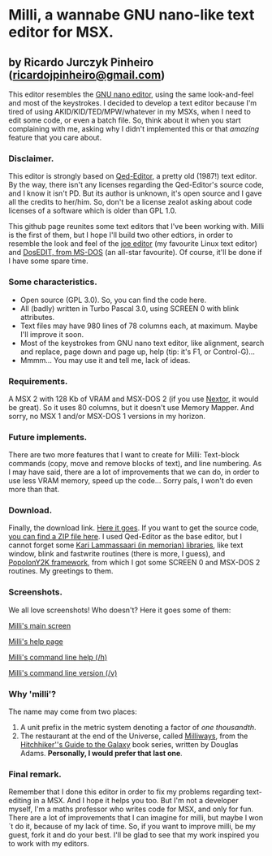# Milli, a wannabe GNU nano-like text editor for MSX.
## by Ricardo Jurczyk Pinheiro (ricardojpinheiro@gmail.com)

This editor resembles the [GNU nano editor](https://www.nano-editor.org), using the same look-and-feel and most of the keystrokes. I decided to develop a text editor because I'm tired of using AKID/KID/TED/MPW/whatever in my MSXs, when I need to edit some code, or even a batch file. So, think about it when you start complaining with me, asking why I didn't implemented this or that _amazing_ feature that you care about. 

### Disclaimer.
This editor is strongly based on [Qed-Editor](https://texteditors.org/cgi-bin/wiki.pl?Qed-Pascal), a pretty old (1987!) text editor. By the way, there isn't any licenses regarding the Qed-Editor's source code, and I know it isn't PD. But its author is unknown, it's open source and I gave all the credits to her/him. So, don't be a license zealot asking about code licenses of a software which is older than GPL 1.0.

This github page reunites some text editors that I've been working with. Milli is the first of them, but I hope I'll build two other edtiors, in order to resemble the look and feel of the [joe editor](http://joe-editor.sourceforge.net/) (my favourite Linux text editor) and [DosEDIT, from MS-DOS](https://texteditors.org/cgi-bin/wiki.pl?DosEdit) (an all-star favourite). Of course, it'll be done if I have some spare time.

### Some characteristics.
- Open source (GPL 3.0). So, you can find the code here.
- All (badly) written in Turbo Pascal 3.0, using SCREEN 0 with blink attributes.
- Text files may have 980 lines of 78 columns each, at maximum. Maybe I'll improve it soon.
- Most of the keystrokes from GNU nano text editor, like alignment, search and replace, page down and page up, help (tip: it's F1, or Control-G)...
- Mmmm... You may use it and tell me, lack of ideas.

### Requirements.
A MSX 2 with 128 Kb of VRAM and MSX-DOS 2 (if you use [Nextor](https://github.com/Konamiman/Nextor), it would be great). So it uses 80 columns, but it doesn't use Memory Mapper. And sorry, no MSX 1 and/or MSX-DOS 1 versions in my horizon.

### Future implements.
There are two more features that I want to create for Milli: Text-block commands (copy, move and remove blocks of text), and line numbering. As I may have said, there are a lot of improvements that we can do, in order to use less VRAM memory, speed up the code... Sorry pals, I won't do even more than that.  

### Download.
Finally, the download link. [Here it goes](https://github.com/ricardojpinheiro/nanomsx/blob/main/milli.com). If you want to get the source code, [you can find a ZIP file here](https://github.com/ricardojpinheiro/nanomsx/blob/main/milli.zip). I used Qed-Editor as the base editor, but I cannot forget some [Kari Lammassaari (in memorian) libraries](https://manuel.msxnet.org/msx/softw/), like text window, blink and fastwrite routines (there is more, I guess), and [PopolonY2K framework](http://www.popolony2k.com.br/), from which I got some SCREEN 0 and MSX-DOS 2 routines. My greetings to them.

### Screenshots.
We all love screenshots! Who doesn't? Here it goes some of them:

[Milli's main screen](https://github.com/ricardojpinheiro/nanomsx/blob/main/milli%20main%20screen.png)

[Milli's help page](https://github.com/ricardojpinheiro/nanomsx/blob/main/milli%20help.png)

[Milli's command line help (/h)](https://github.com/ricardojpinheiro/nanomsx/blob/main/milli%20command%20line%20help.png)

[Milli's command line version (/v)](https://github.com/ricardojpinheiro/nanomsx/blob/main/milli%20version.png)

### Why 'milli'?
The name may come from two places:
1. A unit prefix in the metric system denoting a factor of _one thousandth_.
2. The restaurant at the end of the Universe, called [Milliways](https://hitchhikers.fandom.com/wiki/Milliways), from the [Hitchhiker''s Guide to the Galaxy](https://hitchhikers.fandom.com/wiki/Main_Page) book series, written by Douglas Adams. **Personally, I would prefer that last one**. 

### Final remark.
Remember that I done this editor in order to fix my problems regarding text-editing in a MSX. And I hope it helps you too. But I'm not a developer myself, I'm a maths professor who writes code for MSX, and only for fun. There are a lot of improvements that I can imagine for milli, but maybe I won´t do it, because of my lack of time. So, if you want to improve milli, be my guest, fork it and do your best. I'll be glad to see that my work inspired you to work with my editors.

